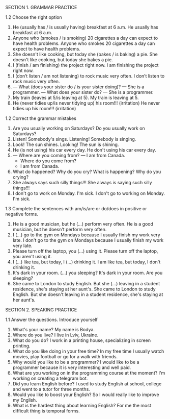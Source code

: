 SECTION 1. GRAMMAR PRACTICE

1.2  Choose the right option

1. He (usually has / is usually having) breakfast at 6 a.m.
   He usually has breakfast at 6 a.m.
2. Anyone who (smokes / is smoking) 20 cigarettes a day can expect to have health problems.
   Anyone who smokes 20 cigarettes a day can expect to have health problems.
3. She doesn't like cooking, but today she (bakes / is baking) a pie.
   She doesn't like cooking, but today she bakes a pie.
4. I (finish / am finishing) the project right now.
   I am finishing the project right now.
5. I (don’t listen / am not listening) to rock music very often.
   I don’t listen to rock music very often.
6. — What (does your sister do / is your sister doing)?
   — She is a programmer.
   — What does your sister do?
   — She is a programmer.
7. My train (leaves at 5/is leaving at 5).
   My train is leaving at 5.
8. He (never tidies up/is never tidying up) his room!!! (irritation)
   He never tidies up his room!!! (irritation)


1.2 Correct the grammar mistakes

1. Are you usually working on Saturdays?
   Do you usually work on Saturdays?
2. Listen! Somebody's sings.
   Listening! Somebody is singing.
3. Look! The sun shines.
   Looking! The sun is shining.
4. He (is not using) his car every day.
   He don't using his car every day.
5. — Where are you coming from?
   — I am from Canada.
    - Where do you come from?
    - I am from Canada.
6. What do happened? Why do you cry?
   What is happening? Why do you crying?
7. She always says such silly things!!!
   She always is saying such silly things!!!
8. I don't go to work on Monday. I'm sick.
   I don't go to working on Monday. I'm sick.

1.3 Complete the sentences with am/is/are or do/does in positive or negative forms.

1. He is a good musician, but he (…) perform very often.
   He is a good musician, but he doesn't perform very often.
2. I (…) go to the gym on Mondays because I usually finish my work very late.
   I don't go to the gym on Mondays because I usually finish my work very late.
3. Please turn off the laptop, you (…) using it.
   Please turn off the laptop, you aren't using it.
4. I (…) like tea, but today, I (…) drinking it.
   I am like tea, but today, I don't drinking it.
5. It's dark in your room. (…) you sleeping?
   It's dark in your room. Are you sleeping?
6. She came to London to study English. But she (...) leaving in a student residence, she's staying at her aunt's.
   She came to London to study English. But she doesn't leaving in a student residence, she's staying at her aunt's.

SECTION 2. SPEAKING PRACTICE

1.1  Answer the questions. Introduce yourself

1. What's your name?
   My name is Bodya.
2. Where do you live?
   I live in Lviv, Ukraine.
3. What do you do?
   I work in a printing house, specializing in screen printing.
4. What do you like doing in your free time?
   In my free time I usually watch movies, play football or go for a walk with friends.
5. Why would you like to be a programmer?
   I would like to be a programmer because it is very interesting and well paid.
6. What are you working on in the programming course at the moment?
   I'm working on creating a telegram bot.
7. Did you learn English before?
   I used to study English at school, college and went to a tutor for three months.
8. Would you like to boost your English?
   So I would really like to improve my English.
9. What is the hardest thing about learning English?
   For me the most difficult thing is temporal forms.
